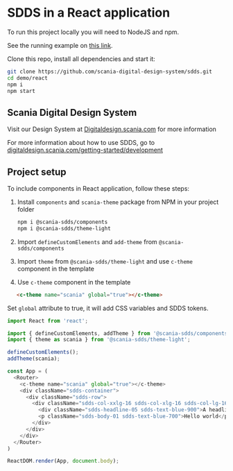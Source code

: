 # SDDS in a React application

To run this project locally you will need to NodeJS and npm.

See the running example on [this link](https://scania.github.io/corporate-ui-react/).

Clone this repo, install all dependencies and start it:
```bash
git clone https://github.com/scania-digital-design-system/sdds.git
cd demo/react
npm i
npm start
```

## Scania Digital Design System

Visit our Design System at [Digitaldesign.scania.com](https://digitaldesign.scania.com/) for more information

For more information about how to use SDDS, go to [digitaldesign.scania.com/getting-started/development](https://digitaldesign.scania.com/getting-started/development)

## Project setup

To include components in React application, follow these steps:

1. Install `components` and `scania-theme` package from NPM in your project folder

   ```bash
   npm i @scania-sdds/components
   npm i @scania-sdds/theme-light
   ```

2. Import `defineCustomElements` and `add-theme` from `@scania-sdds/components`

3. Import `theme` from `@scania-sdds/theme-light` and use `c-theme` component in the template

4.  Use `c-theme` component in the template

   ```html
      <c-theme name="scania" global="true"></c-theme>
   ```

Set `global` attribute to true, it will add CSS variables and SDDS tokens.


```js
import React from 'react';

import { defineCustomElements, addTheme } from '@scania-sdds/components';
import { theme as scania } from '@scania-sdds/theme-light'; 

defineCustomElements();
addTheme(scania);

const App = (
  <Router>
    <c-theme name="scania" global="true"></c-theme>
    <div className="sdds-container">
      <div className="sdds-row">
        <div className="sdds-col-xxlg-16 sdds-col-xlg-16 sdds-col-lg-16 sdds-col-md-8 sdds-col-sm-4">
          <div className="sdds-headline-05 sdds-text-blue-900">A headline</div>
          <p className="sdds-body-01 sdds-text-blue-700">Hello world</p>
        </div>
      </div>
    </div>
  </Router>
)

ReactDOM.render(App, document.body);

```

